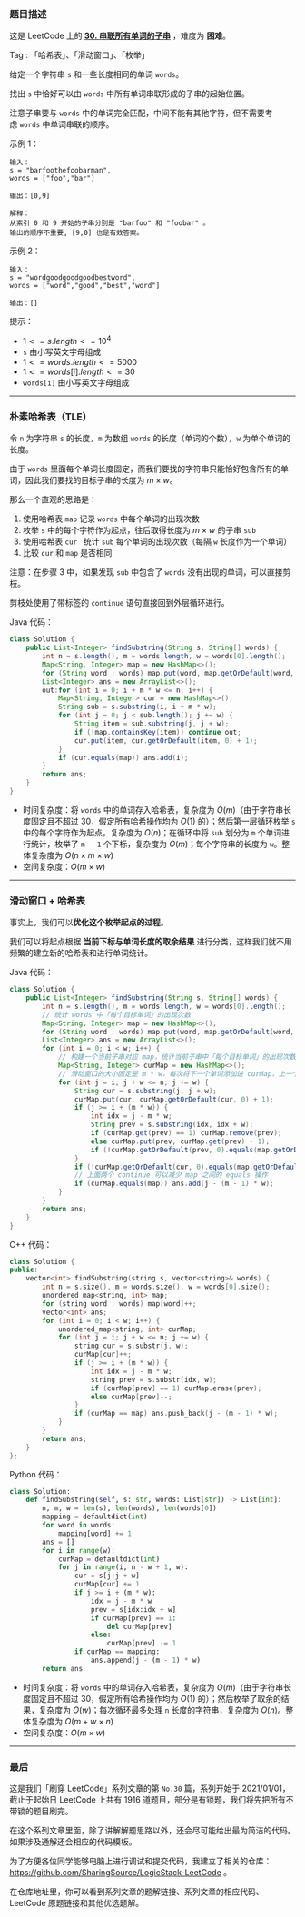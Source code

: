 ### 题目描述

这是 LeetCode 上的 **[30. 串联所有单词的子串](https://leetcode.cn/problems/substring-with-concatenation-of-all-words/solution/by-ac_oier-enjd/)** ，难度为 **困难**。

Tag : 「哈希表」、「滑动窗口」、「枚举」



给定一个字符串 `s` 和一些长度相同的单词 `words`。

找出 `s` 中恰好可以由 `words` 中所有单词串联形成的子串的起始位置。

注意子串要与 `words` 中的单词完全匹配，中间不能有其他字符，但不需要考虑 `words` 中单词串联的顺序。


示例 1：
```
输入：
s = "barfoothefoobarman",
words = ["foo","bar"]
  
输出：[0,9]

解释：
从索引 0 和 9 开始的子串分别是 "barfoo" 和 "foobar" 。
输出的顺序不重要, [9,0] 也是有效答案。
```
示例 2：
```
输入：
s = "wordgoodgoodgoodbestword",
words = ["word","good","best","word"]
  
输出：[]
```

提示：
* $1 <= s.length <= 10^4$
* `s` 由小写英文字母组成
* $1 <= words.length <= 5000$
* $1 <= words[i].length <= 30$
* `words[i]` 由小写英文字母组成

---

### 朴素哈希表（TLE）

令 `n` 为字符串 `s` 的长度，`m` 为数组 `words` 的长度（单词的个数），`w` 为单个单词的长度。

由于 `words` 里面每个单词长度固定，而我们要找的字符串只能恰好包含所有的单词，因此我们要找的目标子串的长度为 $m \times w$。

那么一个直观的思路是：

1. 使用哈希表 `map` 记录 `words` 中每个单词的出现次数
2. 枚举 `s` 中的每个字符作为起点，往后取得长度为 $m \times w$ 的子串 `sub`
3. 使用哈希表 `cur ` 统计 `sub` 每个单词的出现次数（每隔 `w` 长度作为一个单词）
4. 比较 `cur` 和 `map` 是否相同

注意：在步骤 $3$ 中，如果发现 `sub` 中包含了 `words` 没有出现的单词，可以直接剪枝。

剪枝处使用了带标签的 `continue` 语句直接回到外层循环进行。

Java 代码：
```Java
class Solution {
    public List<Integer> findSubstring(String s, String[] words) {
        int n = s.length(), m = words.length, w = words[0].length();
        Map<String, Integer> map = new HashMap<>();
        for (String word : words) map.put(word, map.getOrDefault(word, 0) + 1);
        List<Integer> ans = new ArrayList<>();
        out:for (int i = 0; i + m * w <= n; i++) {
            Map<String, Integer> cur = new HashMap<>();
            String sub = s.substring(i, i + m * w);
            for (int j = 0; j < sub.length(); j += w) {
                String item = sub.substring(j, j + w);
                if (!map.containsKey(item)) continue out;
                cur.put(item, cur.getOrDefault(item, 0) + 1);
            }
            if (cur.equals(map)) ans.add(i);
        }
        return ans;
    }
}
```
* 时间复杂度：将 `words` 中的单词存入哈希表，复杂度为 $O(m)$（由于字符串长度固定且不超过 $30$，假定所有哈希操作均为 $O(1)$ 的）；然后第一层循环枚举 `s` 中的每个字符作为起点，复杂度为 $O(n)$；在循环中将 `sub` 划分为 `m` 个单词进行统计，枚举了 `m - 1` 个下标，复杂度为 $O(m)$；每个字符串的长度为 `w`。整体复杂度为 $O(n \times m \times w)$
* 空间复杂度：$O(m \times w)$

---

### 滑动窗口 + 哈希表

事实上，我们可以**优化这个枚举起点的过程**。

我们可以将起点根据 **当前下标与单词长度的取余结果** 进行分类，这样我们就不用频繁的建立新的哈希表和进行单词统计。

Java 代码：
```Java
class Solution {
    public List<Integer> findSubstring(String s, String[] words) {
        int n = s.length(), m = words.length, w = words[0].length();
        // 统计 words 中「每个目标单词」的出现次数
        Map<String, Integer> map = new HashMap<>();
        for (String word : words) map.put(word, map.getOrDefault(word, 0) + 1);
        List<Integer> ans = new ArrayList<>();
        for (int i = 0; i < w; i++) {
            // 构建一个当前子串对应 map，统计当前子串中「每个目标单词」的出现次数
            Map<String, Integer> curMap = new HashMap<>();
            // 滑动窗口的大小固定是 m * w，每次将下一个单词添加进 curMap，上一个单词移出 curMap
            for (int j = i; j + w <= n; j += w) {   
                String cur = s.substring(j, j + w);
                curMap.put(cur, curMap.getOrDefault(cur, 0) + 1);
                if (j >= i + (m * w)) {
                    int idx = j - m * w;
                    String prev = s.substring(idx, idx + w);
                    if (curMap.get(prev) == 1) curMap.remove(prev);
                    else curMap.put(prev, curMap.get(prev) - 1);
                    if (!curMap.getOrDefault(prev, 0).equals(map.getOrDefault(prev, 0))) continue;
                }
                if (!curMap.getOrDefault(cur, 0).equals(map.getOrDefault(cur, 0))) continue;
                // 上面两个 continue 可以减少 map 之间的 equals 操作
                if (curMap.equals(map)) ans.add(j - (m - 1) * w);
            }
        }
        return ans;
    }
}
```
C++ 代码：
```C++
class Solution {
public:
    vector<int> findSubstring(string s, vector<string>& words) {
        int n = s.size(), m = words.size(), w = words[0].size();
        unordered_map<string, int> map;
        for (string word : words) map[word]++;
        vector<int> ans;
        for (int i = 0; i < w; i++) {
            unordered_map<string, int> curMap;
            for (int j = i; j + w <= n; j += w) {
                string cur = s.substr(j, w);
                curMap[cur]++;
                if (j >= i + (m * w)) {
                    int idx = j - m * w;
                    string prev = s.substr(idx, w);
                    if (curMap[prev] == 1) curMap.erase(prev);
                    else curMap[prev]--;
                }
                if (curMap == map) ans.push_back(j - (m - 1) * w);
            }
        }
        return ans;
    }
};
```
Python 代码：
```Python
class Solution:
    def findSubstring(self, s: str, words: List[str]) -> List[int]:
        n, m, w = len(s), len(words), len(words[0])
        mapping = defaultdict(int)
        for word in words:
            mapping[word] += 1
        ans = []
        for i in range(w):
            curMap = defaultdict(int)
            for j in range(i, n - w + 1, w):
                cur = s[j:j + w]
                curMap[cur] += 1
                if j >= i + (m * w):
                    idx = j - m * w
                    prev = s[idx:idx + w]
                    if curMap[prev] == 1:
                        del curMap[prev]
                    else:
                        curMap[prev] -= 1
                if curMap == mapping:
                    ans.append(j - (m - 1) * w)
        return ans
```
* 时间复杂度：将 `words` 中的单词存入哈希表，复杂度为 $O(m)$（由于字符串长度固定且不超过 $30$，假定所有哈希操作均为 $O(1)$ 的）；然后枚举了取余的结果，复杂度为 $O(w)$；每次循环最多处理 `n` 长度的字符串，复杂度为 $O(n)$。整体复杂度为 $O(m + w \times n)$
* 空间复杂度：$O(m \times w)$

---

### 最后

这是我们「刷穿 LeetCode」系列文章的第 `No.30` 篇，系列开始于 2021/01/01，截止于起始日 LeetCode 上共有 1916 道题目，部分是有锁题，我们将先把所有不带锁的题目刷完。

在这个系列文章里面，除了讲解解题思路以外，还会尽可能给出最为简洁的代码。如果涉及通解还会相应的代码模板。

为了方便各位同学能够电脑上进行调试和提交代码，我建立了相关的仓库：https://github.com/SharingSource/LogicStack-LeetCode 。

在仓库地址里，你可以看到系列文章的题解链接、系列文章的相应代码、LeetCode 原题链接和其他优选题解。

